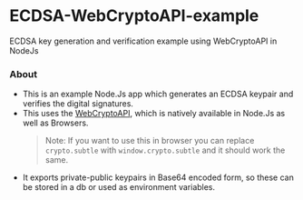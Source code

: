 # ECDSA-WebCryptoAPI-example

ECDSA key generation and verification example using WebCryptoAPI in NodeJs

### About

- This is an example Node.Js app which generates an ECDSA keypair and verifies the digital signatures.
- This uses the [WebCryptoAPI](https://nodejs.org/api/webcrypto.html), which is natively available in
  Node.Js as well as Browsers.
  > Note: If you want to use this in browser you can replace `crypto.subtle` with `window.crypto.subtle`
  > and it should work the same.
- It exports private-public keypairs in Base64 encoded form, so these can be stored in a db or used as
  environment variables.

